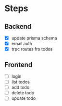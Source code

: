 # Steps 


## Backend 
- [x] update prisma schema
- [x] email auth
- [x] trpc routes fro todos
 
## Frontend
- [ ] login 
- [ ] list todos
- [ ] add todo
- [ ] delete todo
- [ ] update todo